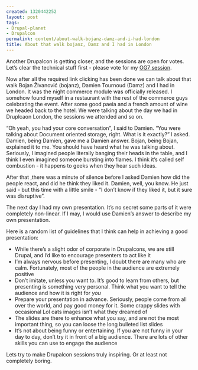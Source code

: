 ```yaml
--- 
created: 1320442252
layout: post
tags: 
- Drupal-planet
- Drupalcon
permalink: content/about-walk-bojanz-damz-and-i-had-london
title: About that walk bojanz, Damz and I had in London
---
```

Another Drupalcon is getting closer, and the sessions are open for votes. Let’s clear the technical stuff first - please vote for my <a href="http://denver2012.drupal.org/program/sessions/og7-pride-and-prejudice">OG7 session</a>.

Now after all the required link clicking has been done we can talk about that walk Bojan Živanović (bojanz), Damien Tournoud (Damz) and I had in London. It was the night commerce module was officially released. I somehow found myself in a restaurant with the rest of the commerce guys celebrating the event. After some good paeia and a french amount of wine we headed back to the hotel. We were talking about the day we had in Druplcaon London, the sessions we attended and so on. 

“Oh yeah, you had your core conversation”, I said to Damien. “You were talking about Document oriented storage, right. What is it exactly?” I asked.
Damien, being Damien, gave me a Damien answer. Bojan, being Bojan, explained it to me. You should have heard what he was talking about. Seriously, I imagined people literally banging their heads in the table, and I think I even imagined someone bursting into flames. I think it’s called self combustion - it happens to geeks when they hear such ideas.

After that ,there was a minute of silence before I asked Damien how did the people react, and did he think they liked it. Damien, well, you know. He just said - but this time with a little smile - “I don’t know if they liked it, but it sure was disruptive”.

The next day I had my own presentation. It’s no secret some parts of it were completely non-linear. If I may, I would use Damien’s answer to describe my own presentation.

Here is a random list of guidelines that I think can help in achieving a good presentation:
<ul>
  <li>While there’s a slight odor of corporate in Drupalcons, we are still Drupal, and I’d like to encourage presenters to act like it</li>
  <li>I’m always nervous before presenting, I doubt there are many who are calm. Fortunately, most of the people in the audience are extremely positive</li>

  <li>Don’t imitate, unless you want to. It’s good to learn from others, but presenting is something very personal. Think what you want to tell the audience and how it is right for <em>you</em></li>
  <li>Prepare your presentation in advance. Seriously, people come from all over the world, and pay good money for it. Some crappy slides with occasional Lol cats images isn’t what they dreamed of</li>
  <li>The slides are there to enhance what you say, and are not the most important thing, so you can loose the long bulleted list slides</li>
  <li>It’s not about being funny or entertaining. If you are not funny in your day to day, don’t try it in front of a big audience. There are lots of other skills you can use to engage the audience</li>
</ul>

Lets try to make Drupalcon sessions truly inspiring. Or at least not completely boring.
